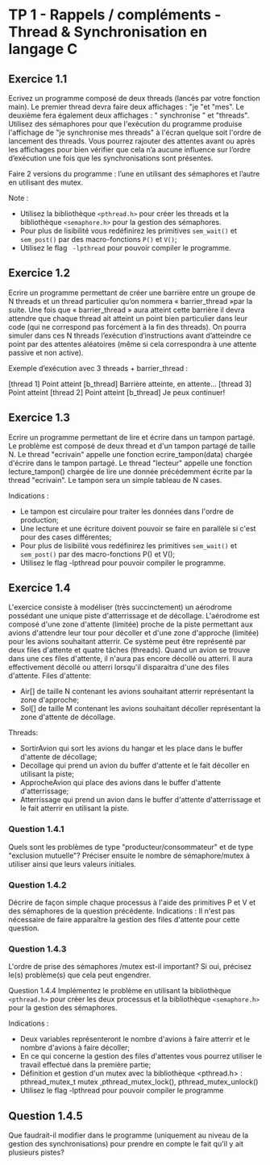# TP 1 - Rappels / compléments - Thread & Synchronisation en langage C

## Exercice 1.1

Ecrivez un programme composé de deux threads (lancés par votre fonction main). Le premier thread devra faire
deux affichages : "je "et "mes". Le deuxième fera également deux affichages : " synchronise " et "threads".
Utilisez des sémaphores pour que l'exécution du programme produise l'affichage de "je synchronise mes threads"
à l'écran quelque soit l'ordre de lancement des threads. Vous pourrez rajouter des attentes avant ou après les
affichages pour bien vérifier que cela n’a aucune influence sur l’ordre d’exécution une fois que les
synchronisations sont présentes.

Faire 2 versions du programme : l’une en utilisant des sémaphores et l’autre en utilisant des mutex.

Note :

- Utilisez la bibliothèque `<pthread.h>` pour créer les threads et la bibliothèque `<semaphore.h>` pour la
    gestion des sémaphores.
- Pour plus de lisibilité vous redéfinirez les primitives `sem_wait()` et `sem_post()` par des macro-fonctions
    `P()` et `V()`;
- Utilisez le flag ` -lpthread` pour pouvoir compiler le programme.

## Exercice 1.2

Ecrire un programme permettant de créer une barrière entre un groupe de N threads et un thread particulier qu’on
nommera « barrier_thread »par la suite. Une fois que « barrier_thread » aura atteint cette barrière il devra
attendre que chaque thread ait atteint un point bien particulier dans leur code (qui ne correspond pas forcément à
la fin des threads). On pourra simuler dans ces N threads l’exécution d’instructions avant d’atteindre ce point par
des attentes aléatoires (même si cela correspondra à une attente passive et non active).

Exemple d’exécution avec 3 threads + barrier_thread :

[thread 1] Point atteint
[b_thread] Barrière atteinte, en attente...
[thread 3] Point atteint
[thread 2] Point atteint
[b_thread] Je peux continuer!


## Exercice 1.3

Ecrire un programme permettant de lire et écrire dans un tampon partagé. Le problème est composé de deux
thread et d'un tampon partagé de taille N. Le thread "ecrivain" appelle une fonction ecrire_tampon(data) chargée
d'écrire dans le tampon partagé. Le thread "lecteur" appelle une fonction lecture_tampon() chargée de lire une
donnée précédemment écrite par la thread "ecrivain". Le tampon sera un simple tableau de N cases.

Indications :

- Le tampon est circulaire pour traiter les données dans l'ordre de production;
- Une lecture et une écriture doivent pouvoir se faire en parallèle si c'est pour des cases différentes;
- Pour plus de lisibilité vous redéfinirez les primitives `sem_wait()` et `sem_post()` par des macro-fonctions
    P() et V();
- Utilisez le flag -lpthread pour pouvoir compiler le programme.

## Exercice 1.4

L'exercice consiste à modéliser (très succinctement) un aérodrome possédant une unique piste d'atterrissage et de
décollage. L'aérodrome est composé d'une zone d'attente (limitée) proche de la piste permettant aux avions
d'attendre leur tour pour décoller et d'une zone d'approche (limitée) pour les avions souhaitant atterrir. Ce
système peut être représenté par deux files d'attente et quatre tâches (threads). Quand un avion se trouve dans
une ces files d'attente, il n'aura pas encore décollé ou atterri. Il aura effectivement décollé ou atterri lorsqu'il
disparaitra d'une des files d'attente.
Files d'attente:

- Air[] de taille N contenant les avions souhaitant atterrir représentant la zone d'approche;
- Sol[] de taille M contenant les avions souhaitant décoller représentant la zone d'attente de décollage.

Threads:

- SortirAvion qui sort les avions du hangar et les place dans le buffer d'attente de décollage;
- Decollage qui prend un avion du buffer d'attente et le fait décoller en utilisant la piste;
- ApprocheAvion qui place des avions dans le buffer d'attente d'atterrissage;
- Atterrissage qui prend un avion dans le buffer d'attente d'atterrissage et le fait atterrir en utilisant la piste.

### Question 1.4.1 
Quels sont les problèmes de type "producteur/consommateur" et de type "exclusion mutuelle"?
Préciser ensuite le nombre de sémaphore/mutex à utiliser ainsi que leurs valeurs initiales.

### Question 1.4.2 
Décrire de façon simple chaque processus à l'aide des primitives P et V et des sémaphores de la
question précédente. Indications : Il n'est pas nécessaire de faire apparaître la gestion des files d'attente pour cette
question.

### Question 1.4.3 
L'ordre de prise des sémaphores /mutex est-il important? Si oui, précisez le(s) problème(s) que
cela peut engendrer.

Question 1.4.4 
Implémentez le problème en utilisant la bibliothèque `<pthread.h>` pour créer les deux processus
et la bibliothèque `<semaphore.h>` pour la gestion des sémaphores.

Indications :

- Deux variables représenteront le nombre d'avions à faire atterrir et le nombre d'avions à faire décoller;
- En ce qui concerne la gestion des files d'attentes vous pourrez utiliser le travail effectué dans la première partie;
- Définition et gestion d'un mutex avec la bibliothèque <pthread.h> : pthread_mutex_t mutex ,pthread_mutex_lock(), pthread_mutex_unlock()
- Utilisez le flag -lpthread pour pouvoir compiler le programme

## Question 1.4.5 
Que faudrait-il modifier dans le programme (uniquement au niveau de la gestion des synchronisations) pour prendre en compte le fait qu'il y ait plusieurs pistes?


